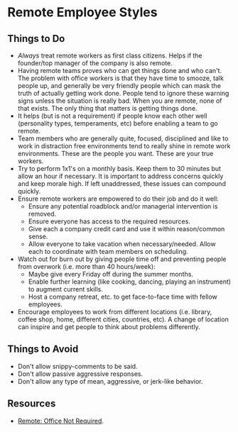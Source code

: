# Remote Employee Styles

## Things to Do

* *Always* treat remote workers as first class citizens. Helps if the founder/top manager of the company is also remote.
* Having remote teams proves who can get things done and who can't. The problem with office workers is that they have
  time to smooze, talk people up, and generally be very friendly people which can mask the truth of actually getting
  work done. People tend to ignore these warning signs unless the situation is really bad. When you are remote, none of
  that exists. The only thing that matters is getting things done.
* It helps (but is not a requirement) if people know each other well (personality types, temperaments, etc) before
  enabling a team to go remote.
* Team members who are generally quite, focused, disciplined and like to work in distraction free environments tend
  to really shine in remote work environments. These are the people you want. These are your true workers.
* Try to perform 1x1's on a monthly basis. Keep them to 30 minutes but allow an hour if necessary. It is important to
  address concerns quickly and keep morale high. If left unaddressed, these issues can compound quickly.
* Ensure remote workers are empowered to do their job and do it well:
    * Ensure any potential roadblock and/or managerial intervention is removed.
    * Ensure everyone has access to the required resources.
    * Give each a company credit card and use it within reason/common sense.
    * Allow everyone to take vacation when necessary/needed. Allow each to coordinate with team members on scheduling.
* Watch out for burn out by giving people time off and preventing people from overwork (i.e. more than 40 hours/week):
    * Maybe give every Friday off during the summer months.
    * Enable further learning (like cooking, dancing, playing an instrument) to augment current skills.
    * Host a company retreat, etc. to get face-to-face time with fellow employees.
* Encourage employees to work from different locations (i.e. library, coffee shop, home, different cities, countries,
  etc). A change of location can inspire and get people to think about problems differently.

## Things to Avoid

* Don't allow snippy-comments to be said.
* Don't allow passive aggressive responses.
* Don't allow any type of mean, aggressive, or jerk-like behavior.

## Resources

* [Remote: Office Not Required](https://37signals.com/remote).

